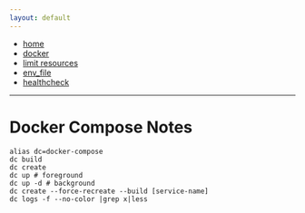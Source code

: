 ```yaml
---
layout: default
---
```

- [home](/index.md)
- [docker](/docker.md)
- [limit resources](https://docs.docker.com/compose/compose-file/compose-file-v3/#resources)
- [env_file](https://docs.docker.com/compose/compose-file/compose-file-v3/#env_file)
- [healthcheck](https://docs.docker.com/compose/compose-file/compose-file-v3/#healthcheck)

---
# Docker Compose Notes
```
alias dc=docker-compose
dc build
dc create
dc up # foreground
dc up -d # background
dc create --force-recreate --build [service-name]
dc logs -f --no-color |grep x|less
```
